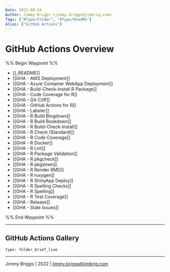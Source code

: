 ```yaml
---
Date: 2022-09-24
Author: Jimmy Briggs <jimmy.briggs@jimbrig.com>
Tags: ["#Type/Folder", "#Type/ReadMe"]
Alias: ["GitHub Actions"]
---
```


# GitHub Actions Overview

%% Begin Waypoint %%
- [[_README]]
- [[GHA - AWS Deployment]]
- [[GHA - Azure Container WebApp Deployment]]
- [[GHA - Build-Check-Install R Package]]
- [[GHA - Code Coverage for R]]
- [[GHA - Git-Cliff]]
- [[GHA - GitHub Actions for R]]
- [[GHA - Labeler]]
- [[GHA - R Build Blogdown]]
- [[GHA - R Build Bookdown]]
- [[GHA - R Build-Check-Install]]
- [[GHA - R Check (Standard)]]
- [[GHA - R Code Coverage]]
- [[GHA - R Docker]]
- [[GHA - R Lint]]
- [[GHA - R Package Validation]]
- [[GHA - R pkgcheck]]
- [[GHA - R pkgdown]]
- [[GHA - R Render RMD]]
- [[GHA - R roxygen]]
- [[GHA - R ShinyApp Deploy]]
- [[GHA - R Spelling Checks]]
- [[GHA - R Spelling]]
- [[GHA - R Test Coverage]]
- [[GHA - Release]]
- [[GHA - Stale Issues]]

%% End Waypoint %%

***

## GitHub Actions Gallery

 
```ccard
type: folder_brief_live
```
 

***

Jimmy Briggs | 2022 | <jimmy.briggs@jimbrig.com>



